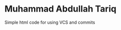 <!DOCTYPE html>
<html>
<h1>Muhammad Abdullah Tariq</h1>
<p>Simple html code for using VCS and commits</p>
</html>
